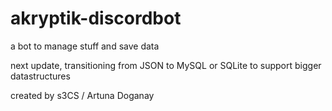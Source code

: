 # akryptik-discordbot
a bot to manage stuff and save data

next update, transitioning from JSON to MySQL or SQLite to support bigger datastructures

created by s3CS / Artuna Doganay
